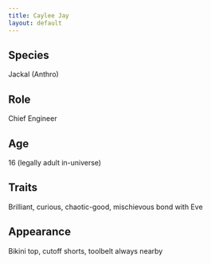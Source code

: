 ```yaml
---
title: Caylee Jay
layout: default
---
```


## Species
Jackal (Anthro)

## Role
Chief Engineer

## Age
16 (legally adult in-universe)

## Traits
Brilliant, curious, chaotic-good, mischievous bond with Eve

## Appearance
Bikini top, cutoff shorts, toolbelt always nearby
